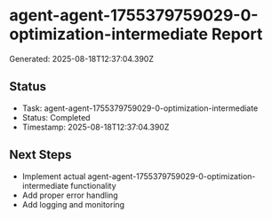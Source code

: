 # agent-agent-1755379759029-0-optimization-intermediate Report

Generated: 2025-08-18T12:37:04.390Z

## Status
- Task: agent-agent-1755379759029-0-optimization-intermediate
- Status: Completed
- Timestamp: 2025-08-18T12:37:04.390Z

## Next Steps
- Implement actual agent-agent-1755379759029-0-optimization-intermediate functionality
- Add proper error handling
- Add logging and monitoring
